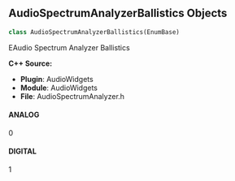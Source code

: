 ## AudioSpectrumAnalyzerBallistics Objects

```python
class AudioSpectrumAnalyzerBallistics(EnumBase)
```

EAudio Spectrum Analyzer Ballistics

**C++ Source:**

- **Plugin**: AudioWidgets
- **Module**: AudioWidgets
- **File**: AudioSpectrumAnalyzer.h

<a id="unreal.AudioSpectrumAnalyzerBallistics.ANALOG"></a>

#### ANALOG

0

<a id="unreal.AudioSpectrumAnalyzerBallistics.DIGITAL"></a>

#### DIGITAL

1

<a id="unreal.AudioSpectrumAnalyzerType"></a>